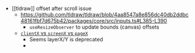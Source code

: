 - [[tldraw]] offset after scroll issue
  - https://github.com/tldraw/tldraw/blob/4aa8547a8e856dc40db2ddbc48161fbf7d675b42/packages/core/src/inputs.ts#L385-L390
    - `useResizeObserver` to update bounds (canvas) offsets
  - [`clientX` vs `screenX` vs `pageX`](https://segmentfault.com/a/1190000002405897)
    - Seems layerX/Y is deprecated
    -

